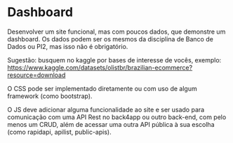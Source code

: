 # Dashboard

Desenvolver um site funcional, mas com poucos dados, que demonstre um dashboard. Os dados podem ser os mesmos da disciplina de Banco de Dados ou PI2, mas isso não é obrigatório.

Sugestão: busquem no kaggle por bases de interesse de vocês, exemplo: https://www.kaggle.com/datasets/olistbr/brazilian-ecommerce?resource=download

O CSS pode ser implementado diretamente ou com uso de algum framework (como bootstrap).

O JS deve adicionar alguma funcionalidade ao site e ser usado para comunicação com uma API Rest no back4app ou outro back-end, com pelo menos um CRUD, além de acessar uma outra API pública à sua escolha (como rapidapi, apilist, public-apis).
